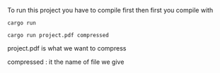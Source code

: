 To run this project you have to compile first
 then 
first you compile with 

`cargo run`

`cargo run project.pdf compressed`

project.pdf is what we want to compress

compressed : it the name of file we give




